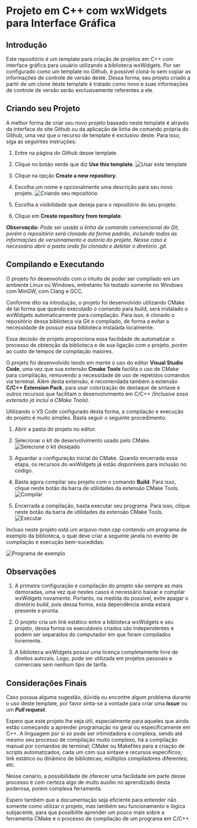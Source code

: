 # Projeto em C++ com wxWidgets para Interface Gráfica

## Introdução

Este repositório é um template para criação de projetos em C++ com interface gráfica para usuário utilizando a biblioteca wxWidgets. Por ser configurado como um template no Github, é possível cloná-lo sem copiar as informações de controle de versão deste. Dessa forma, seu projeto criado a partir de um clone deste template é tratado como novo e suas informações de controle de versão serão exclusivamente referentes a ele.

## Criando seu Projeto

A melhor forma de criar seu novo projeto baseado neste template é através da interface do site Github ou da aplicação de linha de comando própria do Github, uma vez que o recurso de template é exclusivo deste. Para isso, siga as seguintes instruções: 

1. Entre na página do Github desse template.  

2. Clique no botão verde que diz **Use this template**.
![Usar este template](https://imgur.com/T2eswUz.png)

3. Clique na opção **Create a new repository**.

4. Escolha um nome e opcionalmente uma descrição para seu novo projeto.
![Criando seu repositório](https://imgur.com/dbtpLTF.png)

5. Escolha a visibilidade que deseja para o repositório do seu projeto.

6. Clique em **Create repository from template**.

_**Observação:** Pode ser usada a linha de comando convencional do Git, porém o repositório será clonado da forma padrão, incluindo todas as informações de versionamento e autoria do projeto. Nesse caso é necessário abrir a pasta onde foi clonado e deletar o diretório _.git_._

## Compilando e Executando

O projeto foi desenvolvido com o intuito de poder ser compilado em um ambiente Linux ou Windows, entretanto foi testado somente no Windows com MinGW, com Clang e GCC.

Conforme dito na introdução, o projeto foi desenvolvido utilizando CMake de tal forma que quando executado o comando para build, será instalado o wxWidgets automaticamente para compilação. Para isso, é clonado o repositório dessa biblioteca via Git e compilado, de forma a evitar a necessidade de possuir essa biblioteca instalada localmente. 

Essa decisão de projeto proporciona essa facilidade de automatizar o processo de obtenção da biblioteca e de sua ligação com o projeto, porém ao custo de tempos de compilação maiores.

O projeto foi desenvolvido tendo em mente o uso do editor **Visual Studio Code**, uma vez que sua extensão **Cmake Tools** facilita o uso de CMake para compilação, removendo a necessidade de uso de repetidos comandos via terminal. Além desta extensão, é recomendada também a extensão **C/C++ Extension Pack**, para usar colorização de destaque de sintaxe e outros recursos que facilitam o desenvolvimento em C/C++ _(Inclusive essa extensão já inclui a CMake Tools)_.

Utilizando o VS Code configurado desta forma, a compilação e execução do projeto é muito simples. Basta seguir o seguinte procedimento:

1. Abrir a pasta do projeto no editor.

2. Selecionar o kit de desenvolvimento usado pelo CMake.
![Selecione o kit desejado](https://imgur.com/f7UuZnn.png)

3. Aguardar a configuração inicial do CMake. Quando encerrada essa etapa, os recursos do wxWidgets já estão disponíveis para inclusão no código.

4. Basta agora compilar seu projeto com o comando **Build**. Para isso, clique neste botão da barra de utilidades da extensão CMake Tools.
![Compilar](https://imgur.com/8pqi8D7.png)

5. Encerrada a compilação, basta executar seu programa. Para isso, clique neste botão da barra de utilidades da extensão CMake Tools.
![Executar](https://imgur.com/c3KchnQ.png)

Incluso neste projeto está um arquivo _main.cpp_ contendo um programa de exemplo da biblioteca, o qual deve criar a seguinte janela no evento de compilação e execução bem-sucedidas:

![Programa de exemplo](https://imgur.com/JkwFMVF.png)

## Observações

1. A primeira configuração e compilação do projeto são sempre as mais demoradas, uma vez que nestes casos é necessário baixar e compilar wxWidgets novamente. Portanto, na medida do possível, evite apagar o diretório _build_, pois dessa forma, esta dependência ainda estará presente e pronta.

2. O projeto cria um link estático entre a biblioteca wxWidgets e seu projeto, dessa forma os executáveis criados são independentes e podem ser separados do computador em que foram compilados livremente.

3. A biblioteca wxWidgets possui uma licença completamente livre de direitos autorais. Logo, pode ser utilizada em projetos pessoais e comerciais sem nenhum tipo de tarifa.

## Considerações Finais

Caso possua alguma sugestão, dúvida ou encontre algum problema durante o uso deste template, por favor sinta-se a vontade para criar uma _**Issue**_ ou um _**Pull request**_.

Espero que este projeto lhe seja útil, especialmente para aqueles que ainda estão começando a aprender programação no geral ou especificamente em C++. A linguagem por si só pode ser intimidadora e complexa, sendo até mesmo seu processo de compilação muito complexo, há a compilação manual por comandos de terminal; CMake ou Makefiles para a criação de scripts automatizados, cada um com sua sintaxe e recursos específicos; link estático ou dinâmico de bibliotecas; múltiplos compiladores diferentes; etc.

Nesse cenário, a possibilidade de oferecer uma facilidade em parte desse processo é com certeza algo de muito auxílio no aprendizado desta poderosa, porém complexa ferramenta. 

Espero também que a documentação seja eficiente para entender não somente como utilizar o projeto, mas também seu funcionamento e lógica subjacente, para que possibilite aprender um pouco mais sobre a ferramenta CMake e o processo de compilação de um programa em C/C++.